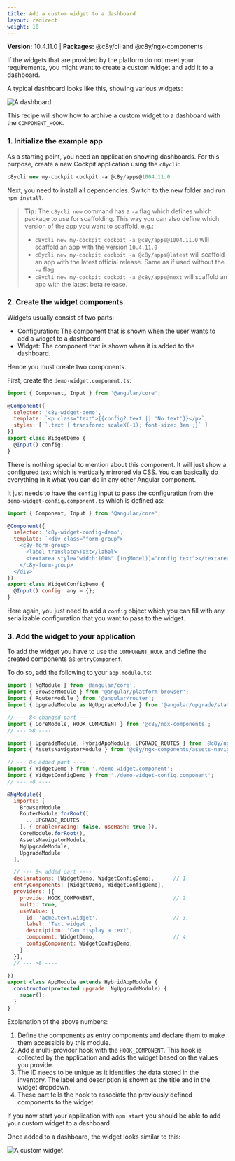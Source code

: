 ```yaml
---
title: Add a custom widget to a dashboard
layout: redirect
weight: 10
---
```


 **Version:** 10.4.11.0 | **Packages:** @c8y/cli and @c8y/ngx-components

If the widgets that are provided by the platform do not meet your requirements, you might want to create a custom widget and add it to a dashboard. 

A typical dashboard looks like this, showing various widgets:

![A dashboard](/images/users-guide/cockpit/cockpit-dashboard-widgets.png)

This recipe will show how to archive a custom widget to a dashboard with the `COMPONENT_HOOK`.

### 1. Initialize the example app

As a starting point, you need an application showing dashboards. For this purpose, create a new Cockpit application using the `c8ycli`:

```js
c8ycli new my-cockpit cockpit -a @c8y/apps@1004.11.0
```

Next, you need to install all dependencies. Switch to the new folder and run `npm install`.

> **Tip:** The `c8ycli new` command has a `-a` flag which defines which package to use for scaffolding. This way you can also define which version of the app you want to scaffold, e.g.:
> 
> - `c8ycli new my-cockpit cockpit -a @c8y/apps@1004.11.0` will scaffold an app with the version `10.4.11.0`
> - `c8ycli new my-cockpit cockpit -a @c8y/apps@latest` will scaffold an app with the latest official release. Same as if used without the `-a` flag
> - `c8ycli new my-cockpit cockpit -a @c8y/apps@next` will scaffold an app with the latest beta release.

### 2. Create the widget components

Widgets usually consist of two parts:
 
* Configuration: The component that is shown when the user wants to add a widget to a dashboard.
* Widget: The component that is shown when it is added to the dashboard.

Hence you must create two components. 

First, create the `demo-widget.component.ts`:

```js
import { Component, Input } from '@angular/core';

@Component({
  selector: 'c8y-widget-demo',
  template: `<p class="text">{{config?.text || 'No text'}}</p>`,
  styles: [ `.text { transform: scaleX(-1); font-size: 3em ;}` ]
})
export class WidgetDemo {
  @Input() config;
}
```

There is nothing special to mention about this component. It will just show a configured text which is vertically mirrored via CSS. You can basically do everything in it what you can do in any other Angular component. 

It just needs to have the `config` input to pass the configuration from the `demo-widget-config.component.ts` which is defined as:

```js
import { Component, Input } from '@angular/core';

@Component({
  selector: 'c8y-widget-config-demo',
  template: `<div class="form-group">
    <c8y-form-group>
      <label translate>Text</label>
      <textarea style="width:100%" [(ngModel)]="config.text"></textarea>
    </c8y-form-group>
  </div>`
})
export class WidgetConfigDemo {
  @Input() config: any = {};
}
```

Here again, you just need to add a `config` object which you can fill with any serializable configuration that you want to pass to the widget.

### 3. Add the widget to your application

To add the widget you have to use the `COMPONENT_HOOK` and define the created components as `entryComponent`. 

To do so, add the following to your `app.module.ts`:

```js
import { NgModule } from '@angular/core';
import { BrowserModule } from '@angular/platform-browser';
import { RouterModule } from '@angular/router';
import { UpgradeModule as NgUpgradeModule } from '@angular/upgrade/static';

// --- 8< changed part ----
import { CoreModule, HOOK_COMPONENT } from '@c8y/ngx-components';
// --- >8 ----

import { UpgradeModule, HybridAppModule, UPGRADE_ROUTES } from '@c8y/ngx-components/upgrade';
import { AssetsNavigatorModule } from '@c8y/ngx-components/assets-navigator';

// --- 8< added part ----
import { WidgetDemo } from './demo-widget.component';
import { WidgetConfigDemo } from './demo-widget-config.component';
// --- >8 ----

@NgModule({
  imports: [
    BrowserModule,
    RouterModule.forRoot([
      ...UPGRADE_ROUTES
    ], { enableTracing: false, useHash: true }),
    CoreModule.forRoot(),
    AssetsNavigatorModule,
    NgUpgradeModule,
    UpgradeModule
  ],

  // --- 8< added part ----
  declarations: [WidgetDemo, WidgetConfigDemo],      // 1.
  entryComponents: [WidgetDemo, WidgetConfigDemo],
  providers: [{
    provide: HOOK_COMPONENT,                         // 2.
    multi: true,
    useValue: {
      id: 'acme.text.widget',                        // 3. 
      label: 'Text widget',
      description: 'Can display a text',
      component: WidgetDemo,                         // 4.
      configComponent: WidgetConfigDemo,
    }
  }],
  // --- >8 ----

})
export class AppModule extends HybridAppModule {
  constructor(protected upgrade: NgUpgradeModule) {
    super();
  }
}

```

Explanation of the above numbers:

1. Define the components as entry components and declare them to make them accessible by this module.
2. Add a multi-provider hook with the `HOOK_COMPONENT`. This hook is collected by the application and adds the widget based on the values you provide.
3. The ID needs to be unique as it identifies the data stored in the inventory. The label and description is shown as the title and in the widget dropdown.
4. These part tells the hook to associate the previously defined components to the widget.

If you now start your application with `npm start` you should be able to add your custom widget to a dashboard.

Once added to a dashboard, the widget looks similar to this:

![A custom widget](/images/web-sdk/custom-widget.png)
